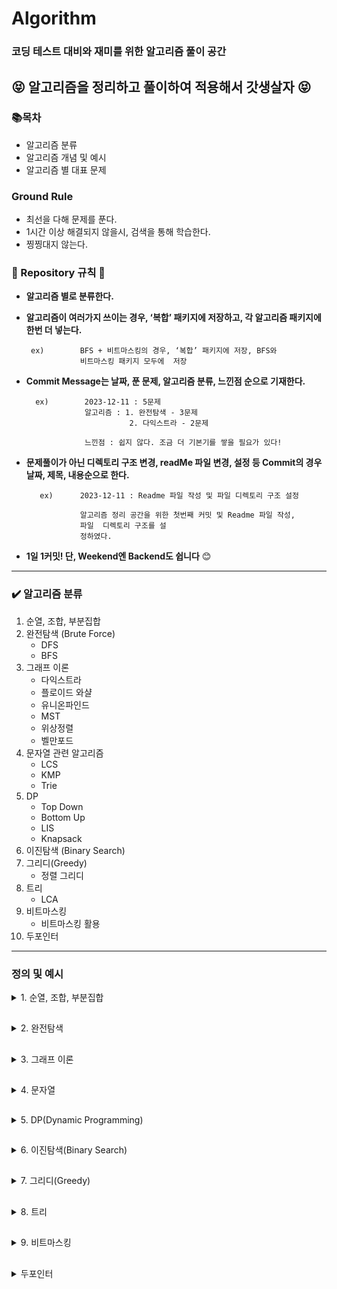 # Algorithm

### 코딩 테스트 대비와 재미를 위한 알고리즘 풀이 공간

## 😝 알고리즘을 정리하고 풀이하여 적용해서 갓생살자 😝

### 📚**목차**

- 알고리즘 분류
- 알고리즘 개념 및 예시
- 알고리즘 별 대표 문제

### Ground Rule

- 최선을 다해 문제를 푼다.
- 1시간 이상 해결되지 않을시, 검색을 통해 학습한다.
- 찡찡대지 않는다.

### 📏 Repository 규칙 📏

- **알고리즘 별로 분류한다.**
- **알고리즘이 여러가지 쓰이는 경우, ‘복합’ 패키지에 저장하고, 각 알고리즘 패키지에 한번 더 넣는다.**

  ```
   ex)        BFS + 비트마스킹의 경우, ‘복합’ 패키지에 저장, BFS와
              비트마스킹 패키지 모두에  저장

  ```

- **Commit Message는 날짜, 푼 문제, 알고리즘 분류, 느낀점 순으로 기재한다.**

  ```
    ex)        2023-12-11 : 5문제
               알고리즘 : 1. 완전탐색 - 3문제
                         2. 다익스트라 - 2문제

               느낀점 : 쉽지 않다. 조금 더 기본기를 쌓을 필요가 있다!

  ```

- **문제풀이가 아닌 디렉토리 구조 변경, readMe 파일 변경, 설정 등 Commit의 경우 날짜, 제목, 내용순으로 한다.**

  ```
     ex)      2023-12-11 : Readme 파일 작성 및 파일 디렉토리 구조 설정

              알고리즘 정리 공간을 위한 첫번째 커밋 및 Readme 파일 작성,
              파일  디렉토리 구조를 설
              정하였다.

  ```

- **1일 1커밋! 단, Weekend엔 Backend도 쉽니다** 😊

---

### ✔️ 알고리즘 분류

1. 순열, 조합, 부분집합
2. 완전탐색 (Brute Force)
   - DFS
   - BFS
3. 그래프 이론
   - 다익스트라
   - 플로이드 와샬
   - 유니온파인드
   - MST
   - 위상정렬
   - 벨만포드
4. 문자열 관련 알고리즘
   - LCS
   - KMP
   - Trie
5. DP
   - Top Down
   - Bottom Up
   - LIS
   - Knapsack
6. 이진탐색 (Binary Search)
7. 그리디(Greedy)
   - 정렬 그리디
8. 트리
   - LCA
9. 비트마스킹
   - 비트마스킹 활용
10. 두포인터

---

### 정의 및 예시

<details>
<summary>1. 순열, 조합, 부분집합</summary>
    <h4>예제 구현 형식은 전부 DFS(깊이 우선 탐색)방식, 재귀 방식을 따를 것이다. 완전탐색의 일종이다.</h4>
    <details>
    <summary>순열(Permutation)</summary>
        <div>
        정의 : 순열은 주어진 원소들로 만들 수 있는 모든 가능한 순서나 배열을 나열하는 것을 의미한다.
        </div>
        <div></div>
        <br>
        <div>
        시간복잡도 : O(n!)
        </div>
        <br>
        <div>
        ex [1,2,3] 이라는 배열이 있고, 2개의 길이를 가진 순열을 구한다면,</br>
        [1, 2]</br>
        [1, 3]</br>
        [2, 1]</br>
        [2, 3]</br>
        [3, 1]</br>
        [3, 2]</br>
        총 6가지의 경우의 수가 나올 것이다.

    import java.util.Arrays;
    public class Main {

        static int [] tmp;
        static boolean[]visited;
        static int[]arr;
        static int N; //배열의 길이
        static int M; //구하고자 하는 원소의 개수
        public static void main(String[] args) {
            arr = new int[]{1,2,3}; //TEST CASE
            N = arr.length;
            M = 2; //이 예시에서는 설명에서와 같이 2개의 원소를 뽑아낼 예정이다.
            tmp = new int[M]; // 넣어줄 배열
            visited = new boolean[N]; //방문 배열
            perm(0);
        }
        static void perm(int depth){
            if(depth==M){
                System.out.println(Arrays.toString(tmp));
                return;
            }
            for(int i=0;i<N;i++){
                if(!visited[i]){
                    visited[i] = true;
                    tmp[depth] = arr[i];
                    perm(depth+1);
                    visited[i] = false;
                }
            }
        }
    }

재귀 코드가 직관적이지 않을 수 있다.

1. 천천히 살펴보면, 우선, perm의 코드를 돌며, visited[i]가 true인 값을 찾는다.

2. temp[0] = arr[0]을 넣어주고, true 처리를 해준다. perm()함수를 depth+1한 상태로 재귀한다.

3. DFS 특성상, 가장 깊은 1,2가 tmp에 들어가는 순간, depth==M이 될 것이다. 그럼 tmp를 리턴한다.

4. 그럼 마지막 for문 입장에서는 visited[i]가 false인 3을 tmp[depth]에 넣어주고, perm을 한다. 그럼 depth가 2가 되고, 1,3이 tmp가 되는 것이다.

😀재귀코드는 머리로 따라가기가 쉽지 않다. 플랫하게 생각하며 그림을 직접 그려보며 코드를 따라가면 누구나 이해할 수 있다!

   </details>
    <details>
    <summary>조합(Combination)</summary>
        <div>
        정의 : 조합은 주어진 집합에서 원소들을 순서에 상관없이 선택하여 부분집합을 만드는 것
        </div>
        <div></div>
        <br>
        <div>
        시간복잡도 : O(n!)
        </div>
        <br>
        <div>
        ex [1,2,3] 이라는 배열이 있고, 2개의 길이를 가진 조합을 구한다면,
        [1, 2]</br>
        [1, 3]</br>
        [2, 3]</br>
        </div>
        총 3가지의 경우의 수가 나올 것이다.
        <div>
        이처럼 조합은 순서가 중요하지 않다. 순열에서 [1,2]와[2,1]가 다른 값이었다면, 조합에선 같은 값으로 인식한다.
        </div>

    import java.util.Arrays;
    public class Main {

        static int [] tmp;
        static int[]arr;
        static int N; //배열의 길이
        static int M; //구하고자 하는 원소의 개수
        public static void main(String[] args) {
            arr = new int[]{1,2,3}; //TEST CASE
            N = arr.length;
            M = 2; //이 예시에서는 설명에서와 같이 2개의 원소를 뽑아낼 예정이다.
            tmp = new int[M]; // 넣어줄 배열
            comb(0,0);
        }
        static void comb(int depth,int start){
            if(depth==M){
                System.out.println(Arrays.toString(tmp));
                return;
            }
            for(int i=start;i<N;i++){
                tmp[depth] = arr[i];
                perm(depth+1,i+1);
                visited[i] = false;

            }
        }
    }

재귀 코드가 직관적이지 않을 수 있다.

1. 천천히 살펴보면, 우선, comb() 메서드의 for문은 start값, 즉 i+1값으로 시작한다.

2. temp[0] = arr[0]을 넣어주고, comb()함수를 depth+1, start엔 i+1값 상태로 재귀한다.

3. DFS 특성상, 가장 깊은 1,2가 tmp에 들어가는 순간, depth==M이 될 것이다. 그럼 tmp를 리턴한다.

4. 그럼 마지막 for문 입장에서는 visited[i]가 false인 3을 tmp[depth]에 넣어주고, perm을 한다. 그럼 depth가 2가 되고, 1,3이 tmp가 되는 것이다.

😀재귀코드는 머리로 따라가기가 쉽지 않다. 플랫하게 생각하며 그림을 직접 그려보며 코드를 따라가면 누구나 이해할 수 있다!

  </details>
    <details>
    <summary>부분집합(Subset)</summary>
        <div>
        정의 : 부분집합은 어떤 집합의 원소 중 일부 또는 전체를 포함하는 새로운 집합. 즉, 주어진 집합의 어떤 원소를 선택하거나 선택하지 않는 모든 가능한 경우를 고려하여 생성된 부분집합은 해당 집합의 부분집합입니다.
        </div>
        <div></div>
        <br>
        <div>
        시간복잡도 : O(2n)
        </div>
        <br>
        <div>
        ex [1, 1, 1, 1, 1] 이라는 배열이 있고, 더하거나 빼서 3을 만들 수 있는 경우의 수를 계산하면,
        -1+1+1+1+1 = 3</br>
        +1-1+1+1+1 = 3</br>
        +1+1-1+1+1 = 3</br>
        +1+1+1-1+1 = 3</br>
        +1+1+1+1-1 = 3</br>
        총 5가지의 경우의 수가 나올 것이다.

    import java.util.Arrays;
    public class Main {

        static int[]arr;
        static int target;
        static int N;
        static int answer;
        public static void main(String[] args) {
            arr = new int[]{1,1,1,1,1}; //TEST CASE
            N = arr.length;
            target = 3; //이 예시에서는 설명에서와 같이 3이라는 목표값을 설정한다.
            subset(0,0);
            System.out.println(answer);
        }
        static void subset(int depth,int sum){
            if(depth==N){
                if(sum==target) answer++;
                return;
            }
            int newSum = sum + arr[depth]; //기존 sum값에 원소 +
            subset(depth+1,newSum);
            newSum = sum -arr[depth]; //기존 sum값에 원소 -
            subset(depth+1,newSum);

        }
    }

순열, 조합보다는 코드가 단순하다.

1. arr[0]부터 N까지 돌며, 어떤 sum값엔 원소를 더해주고, 어떤 sum값엔 원소를 빼주면서 재귀 함수를 호출한다.

2. depth가 N, 즉 전체 원소를 다 돌았고, 목표로 했던 target number와 수가 같다면, answer을 +1 해준다.

😀생각보다 많이 쓰이는 부분집합 코드이다.

</details>
</details>

## <!--구분선-->

<details>
<summary>2. 완전탐색</summary>

<h3>Brute Force, 용어 그대로 모든 경우의 수를 탐색하여 해답을 찾아내는 알고리즘이다.</h3>

<details>
<summary>깊이우선탐색(DFS)</summary>
        <div>
        정의 : 그래프나 트리 등의 자료 구조에서 어떤 노드를 시작으로 깊이 방향으로 탐색하는 알고리즘. 이 알고리즘은 더 이상 탐색할 노드가 없을 때까지 최대한 깊숙히 들어가서 탐색한 후, 다시 돌아와 다음 분기로 넘어가며 탐색을 진행한다.
        </div>
        <div></div>
        <br>
        <div>
        시간복잡도 : O(n^2)
        </div>
        <br>

                    1
                   / \
                2       3
              /    \      \
            4       5       6

이런 트리가 있다면, DFS의 탐색은 1 -> 2 -> 4 -> 5 -> 3 -> 6 이다.

    import java.util.ArrayList;
    import java.util.List;

    class Graph {
        private int V; // 정점의 수
        private List<List<Integer>> adjList; // 인접 리스트

        // 그래프 초기화
        public Graph(int vertices) {
            this.V = vertices;
            this.adjList = new ArrayList<>(V);
            for (int i = 0; i < V; i++) {
                this.adjList.add(new ArrayList<>());
            }
        }

        // 간선 추가
        public void addEdge(int source, int destination) {
            adjList.get(source).add(destination);
        }

        // DFS 탐색
        public void DFS(int startVertex) {
            boolean[] visited = new boolean[V];
            DFSUtil(startVertex, visited);
        }

        private void DFSUtil(int vertex, boolean[] visited) {
            visited[vertex] = true;
            System.out.print(vertex + " ");

            // 현재 정점에 인접한 모든 미방문 정점을 재귀적으로 방문
            for (int neighbor : adjList.get(vertex)) {
                if (!visited[neighbor]) {
                    DFSUtil(neighbor, visited);
                }
            }
        }
    }

    public class DFSGraphExample {
        public static void main(String[] args) {
            Graph graph = new Graph(6);

            // 그래프의 간선 추가
            graph.addEdge(0, 1);
            graph.addEdge(0, 2);
            graph.addEdge(1, 3);
            graph.addEdge(2, 4);
            graph.addEdge(2, 5);

            System.out.println("DFS 탐색 순서:");
            graph.DFS(0);
        }
    }

😀가끔은 완전탐색이 좋을때가 있다:)

</details>

<details>
<summary>너비우선탐색(BFS)</summary>
<div markdown="1">
        <div>
        정의 : 그래프나 트리 등의 자료 구조에서 어떤 노드를 시작으로 너비 방향으로 탐색하는 알고리즘.
        </div>
        <div></div>
        <br>
        <div>
        시간복잡도 : O(n^2)
        </div>
        <br>

                    1
                   / \
                2       3
              /    \      \
            4       5       6

이런 트리가 있다면, DFS의 탐색은 1 -> 2 -> 3 -> 4 -> 5 -> 6 이다.

    import java.util.LinkedList;
    import java.util.Queue;

    class Graph {
        private int V; // 정점의 수
        private LinkedList<Integer>[] adjList; // 인접 리스트

        // 그래프 초기화
        public Graph(int vertices) {
            this.V = vertices;
            this.adjList = new LinkedList[V];
            for (int i = 0; i < V; i++) {
                this.adjList[i] = new LinkedList<>();
            }
        }

        // 간선 추가
        public void addEdge(int source, int destination) {
            adjList[source].add(destination);
        }

        // BFS 탐색
        public void BFS(int startVertex) {
            boolean[] visited = new boolean[V];
            Queue<Integer> queue = new LinkedList<>();

            visited[startVertex] = true;
            queue.add(startVertex);

            while (!queue.isEmpty()) {
                int currentVertex = queue.poll();
                System.out.print(currentVertex + " ");

                for (int neighbor : adjList[currentVertex]) {
                    if (!visited[neighbor]) {
                        visited[neighbor] = true;
                        queue.add(neighbor);
                    }
                }
            }
        }
    }

    public class BFSGraphExample {
        public static void main(String[] args) {
            Graph graph = new Graph(6);

            // 그래프의 간선 추가
            graph.addEdge(0, 1);
            graph.addEdge(0, 2);
            graph.addEdge(1, 3);
            graph.addEdge(2, 4);
            graph.addEdge(2, 5);

            System.out.println("BFS 탐색 순서:");
            graph.BFS(0);
        }
    }

😀많은 경우에서 BFS가 DFS보다 탐색이 빠를 경우가 많다. 실생활에 DFS와 BFS가 쓰일만한 예시를 생각해보자:)

</details>
</details>

## <!--구분선-->

<details>
<summary>3. 그래프 이론</summary>

<h3>
그래프 이론(Graph Theory)은 객체 간의 관계를 표현하는 추상적인 수학적 모델로서, 그래프라 불리는 구조를 사용하여 이 관계를 나타낸다.</h3>

<details>
<summary>다익스트라</summary>
        <div>
        정의 : 다익스트라(Dijkstra) 알고리즘은 단일 출발점 최단 경로 알고리즘으로, 그래프에서 특정 정점에서 다른 모든 정점까지의 최단 경로를 찾는 데 사용된다. 
        </div>
        <div></div>
        <br>
        <div>
        시간복잡도 : O(V^2)
        </div>
        <br>
        <div>
        하지만, 여기서는 PriorityQueue로 구현한 예시만 등장할 것이며, 이 경우 O(ELogV)의 시간 복잡도로 문제 해결이 가능하다.
        </div>

<br>

! 그래프 이론은 기본적으로 복잡한 이해를 바탕으로 해야되기 때문에, 문제와 링크를 첨부하겠다.<br>
<a href="https://www.acmicpc.net/problem/1753">문제</a><br>
<a href="https://blog.naver.com/hansaem900d/223291444980">풀이</a>

    import java.util.*;
    import java.io.*;
    public class Main {

    static class Node implements Comparable<Node>{
        int to; int weight;

        public Node(int to, int weight) {
            this.to = to;
            this.weight = weight;
        }

        @Override
        public int compareTo(Node o) {
            return weight - o.weight;
        }
    }

    public static void main(String[] args) throws Exception{
        BufferedReader br=  new BufferedReader(new InputStreamReader(System.in));
        StringTokenizer st = new StringTokenizer(br.readLine()," ");
        int N = Integer.parseInt(st.nextToken());
        int M = Integer.parseInt(st.nextToken());
        int S  = Integer.parseInt(br.readLine());
        List<List<Node>> list = new ArrayList<>();
        for(int i=0;i<N+1;i++)list.add(new ArrayList<>());
        for(int i=0;i<M;i++){
            st = new StringTokenizer(br.readLine()," ");
            int from = Integer.parseInt(st.nextToken());
            int to = Integer.parseInt(st.nextToken());
            int weight = Integer.parseInt(st.nextToken());
            list.get(from).add(new Node(to,weight));
        }
        PriorityQueue<Node> pq = new PriorityQueue<>();
        boolean[]visited = new boolean[N+1];
        int[]dist = new int[N+1];
        int INF = 987654321;
        Arrays.fill(dist,INF);
        dist[S] = 0;
        pq.offer(new Node(S,0));
        while(!pq.isEmpty()){
            Node now = pq.poll();
            if(visited[now.to]) continue;
            visited[now.to] = true;
            for(Node next : list.get(now.to)){
                if(dist[next.to] > dist[now.to]+next.weight){
                    dist[next.to] = dist[now.to]+next.weight;
                    pq.offer(new Node(next.to,dist[next.to]));
                }
            }
        }
        StringBuilder sb = new StringBuilder();
        for(int i=1;i<N+1;i++){
            if(dist[i]==INF) sb.append("INF");
            else sb.append(dist[i]);
            sb.append("\n");
        }
        System.out.println(sb.toString());
        }
    }

😀최단거리는 정말 그래프의 꽃이다:)

</details>

<details>
<summary>플로이드 와샬</summary>
        <div>
        정의 : 플로이드 와샬(Floyd-Warshall)은 그래프의 모든 정점 쌍 간의 최단 경로를 찾기 위한 알고리즘. 음수 가중치가 있는 그래프에서도 사용되며 시간 복잡도가 큰 단점이 있다.
        </div>
        <div></div>
        <br>
        <div>
        시간복잡도 : O(V^3)
        </div>
        <br>

<br>

! 그래프 이론은 기본적으로 복잡한 이해를 바탕으로 해야되기 때문에, 문제와 링크를 첨부하겠다.<br>
<a href="https://www.acmicpc.net/problem/1389">문제</a><br>
<a href="https://blog.naver.com/hansaem900d/223291482081">알고리즘 설명 및 풀이</a>

    import java.util.*;
    import java.io.*;
    public class Main {

    static class Node implements Comparable<Node>{
        int to; int weight;

        public Node(int to, int weight) {
            this.to = to;
            this.weight = weight;
        }

        @Override
        public int compareTo(Node o) {
            return weight - o.weight;
        }
    }



    import java.io.*;
    import java.util.*;

    public class bj_1389_케빈베이컨의6단계법칙_Silver_1 {
        public static void main(String[] args) throws Exception {
            BufferedReader br = new BufferedReader(new InputStreamReader(System.in));
            StringTokenizer st= new StringTokenizer(br.readLine()," ");
            int N = Integer.parseInt(st.nextToken()); int M = Integer.parseInt(st.nextToken());
            int[][]fw = new int[N+1][N+1];
            int INF = 987654321;
            for(int i=1;i<N+1;i++){
                for(int j=1;j<N+1;j++){
                    if(i==j) continue;
                    fw[i][j] = INF;
                }
            }
            for(int i=0;i<M;i++){
                st = new StringTokenizer(br.readLine()," ");
                int a = Integer.parseInt(st.nextToken());
                int b = Integer.parseInt(st.nextToken());
                fw[a][b] = 1;
                fw[b][a] = 1;
            }
            for(int l=1;l<N+1;l++){
                for(int i=1;i<N+1;i++){
                    for(int j=1;j<N+1;j++){
                        if(i==j) continue;
                        fw[i][j] = Math.min(fw[i][j],fw[i][l]+fw[l][j]);
                    }
                }
            }
            int min = INF;
            int ans = 0;
            OuterLoop:
            for(int i=1;i<N+1;i++){
                int sum = 0;
                for(int j=1;j<N+1;j++){
                    if(i==j) continue;
                    sum += fw[i][j];
                    if(min<=sum) continue OuterLoop;
                }
                min = sum;
                ans = i;
            }
            System.out.println(ans);
        }
    }

😀플로이드 와샬은 정말 직관적이고 단순한 코드가 크나큰 장점이다:)

</details>
<details>
<summary>유니온 파인드</summary>
        <div>
        정의 : 유니온 파인드는 상호 배타적 집합, Disjoin-set(서로소 집합) 이라고도 부른다. 여러 노드가 존재할 때 어떤 두 개의 노드를 같은 집합으로 묶어 주고, 어떤 두 노드가 같은 집합에 있는지 확인하는 알고리즘
        </div>
        <div></div>
        <br/>
        <br>
        <div>
        시간복잡도 : 유니온 파인드의 시간 복잡도는 구하기가 꽤 까다롭다. 최적화 여부, 순서 등에 따라 매번 달라지기 때문이다. 코드를 살펴보면 전체 시간 복잡도와 Union 함수의 시간 복잡도는 Find 함수의 시간 복잡도에 따라 결정되는 것을 알 수 있다.
경로 압축 최적화를 하지 않은 경우, 트리가 한 쪽으로 치우칠 수 있기 때문에 Find 함수의 시간 복잡도는 최악의 경우 O(N)이다. 경로 압축 최적화를 한 경우, 트리가 짧고 넓은 형태가 될 가능성이 높아지므로 O(logN) 정도로 생각할 수 있겠다.
실제 시간 복잡도는 O(α(N))라고 한다. α(x)는 애커만 함수라고 하는데, x가 2의 65536제곱일 때 함수 값이 5가 된다. 따라서, 그냥 상수라고 봐도 무방하다.
        </div>
        <br>

<br>

! 그래프 이론은 기본적으로 복잡한 이해를 바탕으로 해야되기 때문에, 문제와 링크를 첨부하겠다.<br>
<a href="https://www.acmicpc.net/problem/1717">문제</a><br>
<a href="https://blog.naver.com/hansaem900d/223291534547">알고리즘 설명 및 풀이</a>

    import java.util.*;
    import java.io.*;
    public class Main {
    static int N;
    static int[]parents;

    public static void main(String[] args) throws Exception {
        BufferedReader br = new BufferedReader(new InputStreamReader(System.in));
        StringTokenizer st =new StringTokenizer(br.readLine()," ");
        N = Integer.parseInt(st.nextToken());
        int M = Integer.parseInt(st.nextToken());
        make(); // parents 배열을 넣어줌(자기 부모가 누군지 저장하는 배열)
        StringBuilder sb = new StringBuilder();
        for(int i=0;i<M;i++){
            st = new StringTokenizer(br.readLine()," ");
            int act = Integer.parseInt(st.nextToken());
            int a = Integer.parseInt(st.nextToken());
            int b = Integer.parseInt(st.nextToken());
            if(act==0) union(a,b);
            else{
                if(find(a)!=find(b)) sb.append("NO");
                else sb.append("YES");
                sb.append("\n");
            }
        }
        System.out.println(sb.toString());
    }

    static void make(){
        parents = new int[N+1];
        for(int i=1;i<N+1;i++)parents[i] = i;
    }
    static void union(int a,int b){
        int rootA = find(a);
        int rootB = find(b);
        if(rootA<rootB) parents[rootB] =rootA;
        else parents[rootA] = rootB;
    }
    static int find(int num){
        if(parents[num]==num) return num;
        return parents[num]=find(parents[num]);
    }

}

😀유니온 파인드는 크루스칼 알고리즘에도 쓰이기 때문에 반드시 제대로 이해하고 넘어가야 한다:)

</details>
<details>
<summary>최소스패닝트리(MST)</summary>
        <div>
        정의 : MST는 그래프의 모든 정점을 잇지만 사이클이 없는 부분 그래프를 의미한다. 다익스트라와 가장 큰 차이점은 다익스트라는 한 정점에 대한 다른 모든 '정점'의 최단거리라면, MST는 모든 정점을 연결하는 '간선'의 최단거리이다.
        </div>
        <div></div>
        <br/>
        <br>
        <div>
        시간복잡도 : union-find 알고리즘은 시간복잡도가 상수이므로 간선들을 가중치 기준으로 정렬하는 데 걸리는 시간에 의존한다. 일반적인 경우 빠른 정렬 알고리즘의 시간복잡도는 
O(nlog n)이므로 이 경우 O(Elog E)가 된다. 우선순위 큐를 사용한 프림 알고리즘의 시간복잡도인 O(Elog V+Vlog V)과 비교했을 때 간선의 수가 적은 Sparse Graph의 경우 크루스칼 알고리즘이 유리하고 간선의 수가 많은 Dense Graph의 경우 프림 알고리즘이 유리하다.
        </div>
        <br>
        <br/>
        <div>
        여기서는 크루스칼 알고리즘만 설명할 것이다.
        </div>

<br>

! 그래프 이론은 기본적으로 복잡한 이해를 바탕으로 해야되기 때문에, 문제와 링크를 첨부하겠다.<br>
<a href="https://www.acmicpc.net/problem/1197">문제</a><br>
<a href="https://blog.naver.com/hansaem900d/223291567824">알고리즘 설명 및 풀이</a>

    import java.io.*;
    import java.util.*;

    public class Main {

        static class Node implements Comparable<Node>{
            int from; int to; int weight;

            public Node(int from, int to, int weight) {
                this.from = from;
                this.to = to;
                this.weight = weight;
            }

            @Override
            public int compareTo(Node o) {
                return weight - o.weight;
            }
        }
        static int[]parents;
        public static void main(String[] args) throws Exception {
            BufferedReader br = new BufferedReader(new InputStreamReader(System.in));
            StringTokenizer st = new StringTokenizer(br.readLine()," ");
            int N = Integer.parseInt(st.nextToken());
            int M = Integer.parseInt(st.nextToken());
            parents = new int[N+1];
            for(int i=1;i<N+1;i++) parents[i] = i;
            PriorityQueue<Node> pq = new PriorityQueue<>();
            for(int i=0;i<M;i++){
                st= new StringTokenizer(br.readLine()," ");
                int a = Integer.parseInt(st.nextToken());
                int b = Integer.parseInt(st.nextToken());
                int w = Integer.parseInt(st.nextToken());
                pq.offer(new Node(a,b,w));
                pq.offer(new Node(b,a,w));
            }
            int ans = 0;
            int cnt = 0;
            while(!pq.isEmpty()){
                Node now = pq.poll();
                if(find(now.from)!=find(now.to)){
                    ans += now.weight;
                    union(now.from,now.to);
                    cnt++;
                }
                if(cnt==N-1) break;
            }
            System.out.println(ans);
        }
        static int find(int num){
            if(parents[num]==num) return num;
            return parents[num] = find(parents[num]);
        }
        static void union(int a,int b){
            int rootA = find(a); int rootB = find(b);
            if(rootA<rootB) parents[rootB] = rootA;
            else parents[rootA] = rootB;
        }
    }

😀크루스칼 알고리즘과 다익스트라의 차이 이해하기:)

</details>

<details>
<summary>위상정렬(topological sorting)</summary>
        <div>
        정의 : 위상 정렬(topological sorting)은 유향 그래프의 꼭짓점들(vertex)을 변의 방향을 거스르지 않도록 나열하는 것을 의미한다. 예시를 들자면, <br>과자, 햄버거, 수박, 라면<br> 
        이렇게 네가지 음식이 있을 때, 과자는 햄버거보다 먼저 먹어야 하고, 라면은 수박보다 먼저 먹어야 한다고 가정해 보자.<br>
        1. 과자 → 햄버거 → 라면 → 수박 <br>
        2. 과자 → 라면 → 수박 → 햄버거 <br>
        3. 라면 → 수박 → 과자 → 햄버거 <br>
        4. 과자 → 라면 → 햄버거 → 수박 <br>
        5. 라면 → 과자 → 햄버거 → 수박 <br>
        6. 라면 → 과자 → 수박 → 햄버거 <br><br>
        이렇게 여섯가지 경우의 수가 나올것이다. 이걸 가능하게 해주는 알고리즘이 위성정렬 알고리즘이다!
        </div>
        <div></div>
        <br/>
        <div>
        시간복잡도 : O(V+E)
        </div>
        <br/>

<br>

! 그래프 이론은 기본적으로 복잡한 이해를 바탕으로 해야되기 때문에, 문제와 링크를 첨부하겠다.<br>
<a href="https://www.acmicpc.net/problem/2252">문제</a><br>
<a href="https://blog.naver.com/hansaem900d/223291607241">알고리즘 설명 및 풀이</a>

    import java.io.BufferedReader;
    import java.io.InputStreamReader;
    import java.util.*;

    public class Main {
        public static void main(String[] args) throws Exception {
            BufferedReader br = new BufferedReader(new InputStreamReader(System.in));
            StringTokenizer st= new StringTokenizer(br.readLine()," ");
            int N = Integer.parseInt(st.nextToken());
            int M = Integer.parseInt(st.nextToken());
            int[]dist = new int[N+1];
            List<List<Integer>> list = new ArrayList<>();
            for(int i=0;i<N+1;i++)list.add(new ArrayList<>());
            Queue<Integer> q= new ArrayDeque<>();
            StringBuilder sb=  new StringBuilder();
            for(int i=0;i<M;i++){
                st = new StringTokenizer(br.readLine()," ");
                int a = Integer.parseInt(st.nextToken());
                int b = Integer.parseInt(st.nextToken());
                list.get(a).add(b);
                dist[b]++;
            }
            for(int i=1;i<N+1;i++) if(dist[i]==0) q.offer(i);
            while(!q.isEmpty()){
                int now = q.poll();
                sb.append(now+" ");
                for(int next : list.get(now)){
                    dist[next]--;
                    if(dist[next]==0){
                        q.offer(next);
                    }
                }
            }
            System.out.println(sb.toString());
        }
    }

😀위상정렬 알고리즘은 실생활에서도 많이 쓸 수 있을 것이다:)

</details>

<details>
<summary>벨만포드(Bellman-Ford)</summary>
        <div>
        정의 : 벨만-포드 알고리즘은 한 정점에서 다른 모든 정점까지의 최단 경로를 구하는 알고리즘. 이때, 다익스트라와 달리 간선의 가중치가 음수인 경우에도 최단 거리를 구할 수 있다. 만약, 음수 사이클이 존재할 경우 음수 사이클을 판별할 수도 있다. 해당 예시 및 문제는 음수 사이클 판별 문제이다.
        </div>
        <br>
        <div>
        시간복잡도 : O(VE) 
        </div>
        <br/>

<br>

! 그래프 이론은 기본적으로 복잡한 이해를 바탕으로 해야되기 때문에, 문제와 링크를 첨부하겠다.<br>
<a href="https://www.acmicpc.net/problem/1865">문제</a><br>
<a href="https://blog.naver.com/hansaem900d/223291635211">알고리즘 설명 및 풀이</a>

    import java.io.BufferedReader;
    import java.io.InputStreamReader;
    import java.util.*;

    public class Main {
        public static void main(String[] args) throws Exception {
            BufferedReader br = new BufferedReader(new InputStreamReader(System.in));
            StringTokenizer st= new StringTokenizer(br.readLine()," ");
            int N = Integer.parseInt(st.nextToken());
            int M = Integer.parseInt(st.nextToken());
            int[]dist = new int[N+1];
            List<List<Integer>> list = new ArrayList<>();
            for(int i=0;i<N+1;i++)list.add(new ArrayList<>());
            Queue<Integer> q= new ArrayDeque<>();
            StringBuilder sb=  new StringBuilder();
            for(int i=0;i<M;i++){
                st = new StringTokenizer(br.readLine()," ");
                int a = Integer.parseInt(st.nextToken());
                int b = Integer.parseInt(st.nextToken());
                list.get(a).add(b);
                dist[b]++;
            }
            for(int i=1;i<N+1;i++) if(dist[i]==0) q.offer(i);
            while(!q.isEmpty()){
                int now = q.poll();
                sb.append(now+" ");
                for(int next : list.get(now)){
                    dist[next]--;
                    if(dist[next]==0){
                        q.offer(next);
                    }
                }
            }
            System.out.println(sb.toString());
        }
    }

😀벨만-포드를 이용하면 음수 가중치가 있는 최단거리도 구할 수 있다니! :)

</details>
</details>

## <!--구분선-->

<details>
<summary>4. 문자열</summary>
<h3>
문자열 알고리즘은 다양하다. 여기에선 LCS , KMP , Trie 알고리즘을 설명할 것이다.
</h3>

<details>
<summary>LCS(Longest Common Subsequence)</summary>
        <div>
        정의 : LCS 알고리즘은 DP(Dynamic Programming)를 기반으로 하며, 두 개의 문자열에서 공통으로 포함된 가장 긴 부분열을 찾는 알고리즘
        </div>
        <br>
        <div>
        시간복잡도 : O(NM) , (두 문자열 길이 N,M이라고 가정할 때) 
        </div>
        <br>
        <div>
        A B C D E F 와 A B C A D 라는 문자열 A B가 있다고 가정해보자.        
        </div>

           A B C D E F
         A 1 1 1 1 1 1
         B 1 2 2 2 2 2
         C 1 2 3 3 3 3
         A 1 2 3 3 3 3
         D 1 2 3 4 4 4

가로 세로로 문자열을 배치한 다음, 각각 가로 세로가 일치한다면, 그전까지 일치하던 값의 +1이 된다.<br/>
가로축의 A B C D E F 와 세로축의 A를 비교했을때, 전부 1이 될 것이다.<br>
가로축의 A B C D E F 와 세로축 A B를 비교하면, 처음엔 1이고 그다음에 A B 가 일치함으로 2전부 2로 채워진다.<br>
가로축의 A B C D E F 와 세로축 A B C 를 비교하면, 3으로 채워진다.<br>
가로축의 A B C D E F 와 세로축 A B C A 'D'까지 가면, D로 인해 A B C D 라는 가장 긴 4라는 '최장 공통 부분열'을 구할 수 있다.

<br/>

! 자세한 설명은 기본문제와 풀이 링크를 참고 해주세요.(제발)<br>
<a href="https://www.acmicpc.net/problem/9251">문제</a><br>
<a href="https://blog.naver.com/hansaem900d/223292673112">알고리즘 설명 및 풀이</a>

    import java.io.BufferedReader;
    import java.io.InputStreamReader;

    public class Main {
        public static void main(String[] args) throws Exception{
            BufferedReader br= new BufferedReader(new InputStreamReader(System.in));
            String first = br.readLine();
            String second = br.readLine();
            int fSize= first.length();
            int sSize = second.length();
            int[][]lcs = new int[fSize+1][sSize+1];
            for(int i=1;i<fSize+1;i++){
                char f = first.charAt(i-1);
                for(int j=1;j<sSize+1;j++){
                    char s = second.charAt(j-1);
                    if(f==s) lcs[i][j] = lcs[i-1][j-1]+1;
                    else lcs[i][j] = Math.max(lcs[i-1][j],lcs[i][j-1]);
                }
            }
            System.out.println(lcs[fSize][sSize]);
        }
    }

😀문자열 알고리즘은 시간복잡도를 효율적으로 개선하기 위한 알고리즘들이 많다! :)

</details>

<details>
<summary>KMP(Longest Common Subsequence)</summary>
        <div>
        정의 :
        KMP(Knuth-Morris-Pratt) 알고리즘은 문자열 검색을 위한 효율적인 알고리즘으로,1977년에 Donald Knuth, Vaughan Pratt, James H. Morris에 의해 개발되었다. 문자열의 패턴을 찾는 알고리즘으로 접두사, 접미사를 활용한다.
        </div>
        <br>
        <div>
        시간복잡도 : O(N+M) , (두 문자열 길이 N,M이라고 가정할 때) 
        </div>
        <br/>
        <div>
        A B A B A B C 와 A B A B A C 라는 문자열 A B가 있다고 가정해보자. A에 B패턴이 있는지, 몇개나 있는지 확인할 때 KMP를 이용한다.<br>
        여기서 A B A B A C 라는 패턴 관련 table 설계가  필요하다.         
        </div>

        A B A B A C 를 테이블로 설계하자면,

                          접두사이자 접미사인 최대 문자열
        A                             없음
        A B                           없음
        A B A                          A
        A B A B                        AB
        A B A B C                     없음

        즉, 테이블은 [0,0,1,2,0]이 된다.

이 테이블을 이용해서 설계하면 시간복잡도를 줄일 수 있다.

    문자열 : A B A B A B C
    패턴 : A B A B C [0,0,1,2,0]

    1. 문자열을 기준 loop를 돌며, 문자열 index와 패턴 index를 비교하고, 같으면 패턴 index를 ++해준다.

    2. A B A B 까지는 맞지만, 문자열 index 4인 'A'가 패턴 index 4인 'C'가 아니기 때문에 일치하지 않는다. (여기까지 패턴 index는 조건 1에 의해 4가 된다.)

    3. 두 index 값이 다르기 때문에 패턴의 index값을 table[index-1]값으로 갱신, 즉 index가 4였기 때문에 테이블의 3 값인 2 값으로 갱신된다.

    4. 이때, 테이블에 들어있는 값이 일치하거나 패턴 index가 0보다 클때까지 (3번)을 반복하여 가능한 패턴을 찾아준다. 패턴의 2값은 'A'이다. 패턴'A'와 문자열의 4번째 값 'A'가 같기 때문에 한번의 반복문으로 찾을 수 있다.

    5. 패턴 2값은 'A'였고, 문자열 4번째 'A'는 일치하기 때문에 패턴 index를 +1 해준다. (index는 현재 3)

    6. 다음 문자열 index값인 5는 'B'이다. 현재 패턴 index인 3은 'B'이다. 일치하기 떄문에 패턴 index +1 해준다.

    7. 다음 문자열 index값인 6은 'C'이다. 패턴 index 값인 4는 'C'이다. 일치한다. 그리고 현재 패텬 index는 4, 즉 패턴 끝까지 도달했기 때문에 문자열은 패턴을 포함한다고 볼 수 있다.

최대한 상세하게 작성하려고 했지만, 링크에 좀 더 자세히 그림과 함께 설명해놓았다.

<br/>

! 자세한 설명은 기본문제와 풀이 링크를 참고 해주세요.(제발)<br>
<a href="https://www.acmicpc.net/problem/1786">문제</a><br>
<a href="https://blog.naver.com/hansaem900d/223292789507">알고리즘 설명 및 풀이</a>

    import java.util.*;
    import java.io.*;
    public class Main {
        public static void main(String[] args) throws Exception{
            BufferedReader br = new BufferedReader(new InputStreamReader(System.in));
            String str = br.readLine();
            String pattern = br.readLine();
            int sLen = str.length();
            int pLen = pattern.length();
            int[]table = new int[pLen];
            int j = 0; //j = 접두사, i = 접미사
            for(int i=1;i<pLen;i++){
                while(0<j && pattern.charAt(j)!=pattern.charAt(i)) j = table[j-1];
                if(pattern.charAt(j)==pattern.charAt(i)) table[i] = ++j;
            }
            int cnt = 0;
            j = 0;
            StringBuilder sb = new StringBuilder();
            //A B A B A B A B A C || A B A B A C [0,0,1,2,3,0]
            for(int i=0;i<sLen;i++){
                while(0 < j && pattern.charAt(j)!=str.charAt(i)) j = table[j-1];
                if(pattern.charAt(j)==str.charAt(i)){
                    if(j==pLen-1){
                        cnt++;
                        sb.append((i-j+1)+" ");
                        j = table[j];
                    }else j++;
                }
            }
            sb.insert(0,cnt+"\n");
            System.out.println(sb.toString());
        }
    }

😀KMP 알고리즘은 천천히 코드를 보며 흐름을 따라가고, 그림을 그려볼 필요가 있다 :)

</details>

<details>
<summary>Trie</summary>
        <div>
        정의 :
       Trie(트라이)는 검색 트리의 일종으로, 동적인 집합이나 연관 배열을 표현하는 데 사용되는 트리 자료 구조이다. 주로 문자열 검색에 많이 활용되며, 각 노드는 문자나 키의 일부를 나타낸다. Trie는 각 노드에서의 문자열의 공통 접두어를 효과적으로 저장하므로, 검색 및 삽입 연산이 빠르다.
        </div>
        <br>
        <div>
        시간복잡도 :&ensp;삽입(Insertion): O(M)<br>
        &emsp;&emsp;&emsp;&emsp;&emsp;&emsp;검색(Search): O(M)<br>
         &emsp;&emsp;&emsp;&emsp;&emsp;&emsp;삭제(Deletion): O(M)입니다.
        </div>
        <br/>
        <div>
        알파벳이라고 가정한다면, List를 활용하는 방법도 있지만, 여기선 Map을 활용할 것이다.<br>
        정말 간단하게 말해서, 각 알파벳 별 'abc...'의 맵을 만들고, 만약 문자열이 ab abc ad ade af 이렇게 있다면,<br>
        </div>
        
                a
              / | \
             b  d  f
            /   |  
           c    e

이런식으로 각각 알파벳에 map이 구성되고, 그 map에 하위 map이 구성되는 구조로 설계하는 것이다.<br>
최대한 상세하게 작성하려고 했지만, 링크에 좀 더 자세히 그림과 함께 설명해놓았다.

<br/>

! 자세한 설명은 기본문제와 풀이 링크를 참고 해주세요.(제발)<br>
<a href="https://www.acmicpc.net/problem/5052">문제</a><br>
<a href="https://blog.naver.com/hansaem900d/223216769925">알고리즘 설명 및 풀이</a>

    import java.io.*;
    import java.util.*;

    public class Main {

    static class TrieNode{

        public TrieNode() {}

        Map<Character,TrieNode> childNode = new HashMap<>();

        public void insertNode(String str){
            TrieNode trieNode = this;
            for(int i=0;i<str.length();i++){
                char ch = str.charAt(i);
                trieNode.childNode.putIfAbsent(ch,new TrieNode());
                trieNode = trieNode.childNode.get(ch);
            }
        }
        public boolean isContains(String str){
            TrieNode trieNode = this;
            for(int i=0;i<str.length();i++){
                char ch = str.charAt(i);
                TrieNode thisNode = trieNode.childNode.get(ch);
                if(thisNode.childNode.isEmpty()) return false;
                trieNode = thisNode;
            }

            return true;
        }
    }


    public static void main(String[] args) throws Exception {
        BufferedReader br = new BufferedReader(new InputStreamReader(System.in));
        int TC = Integer.parseInt(br.readLine());
        StringBuilder sb = new StringBuilder();
        for(int t=0;t<TC;t++){
        TrieNode trieNode = new TrieNode();
        List<String >list = new ArrayList<>();
            int N = Integer.parseInt(br.readLine());
            for(int i=0;i<N;i++){
                String str = br.readLine();
                list.add(str);
                trieNode.insertNode(str);
            }
            boolean flag = true;
            for(String str : list){
                if(trieNode.isContains(str)) {
                    flag= false;
                    break;
                }
            }
            sb.append(flag ? "YES\n" : "NO\n");
        }
        System.out.println(sb.toString());
      }
    }

😀 Trie 알고리즘은 검색에 대한 인사이트를 얻을 수 있는 아주 좋은 알고리즘이다 :)

</details>
</details>

## <!--구분선-->

<details>
<summary>5. DP(Dynamic Programming)</summary>
<h3>
동적 계획법(Dynamic Programming, DP)은 어떤 문제를 해결하는 알고리즘 설계 기법 중 하나이다. 이 기법은 큰 문제를 작은 부분 문제로 나누어 해결하고, 중복되는 부분 문제들의 해를 저장하며 효율적으로 문제를 해결하는 방법론을 가지고 있다.
</h3>

<details>
<summary>Top Down</summary>
        <div>
        정의 : Top-Down 접근은 큰 문제를 해결하기 위해 재귀적으로 작은 부분 문제를 호출하면서 문제를 해결하는 방법이다. 이때 중복되는 부분 문제를 피하기 위해 Memoization이 사용된다.
        </div>
        <br>
        주요 특징 : 1. 큰 문제를 해결하기 위해 작은 부분 문제 호출: 큰 문제를 해결하기 위해 필요한 부분 문제를 재귀적으로 호출한다.<br>
&ensp;&ensp;&ensp;&ensp;&ensp;&ensp;&ensp;&ensp;&ensp;&ensp;2. Memoization 사용: 중복되는 부분 문제의 결과를 저장하여 필요할 때 다시 사용합니다.<br>
&ensp;&ensp;&ensp;&ensp;&ensp;&ensp;&ensp;&ensp;&ensp;&ensp;3.재귀적 접근: 문제를 작은 단위로 나누어 해결하기 위해 재귀적인 호출을 사용합니다.<br>
<br>
예시 문제로 fibonacci 수열을 Top down으로 구현해 보겠다.
<br/>

    public class TopDownDP {

        public static int fibonacci(int n, int[] dp) {

            if (n <= 1) return n;     //n이 마지막 구간인 1에 도달하면 1 return;

            //메모이제이션 되지 않았다면, n-1번째 피보나치 + n-2번째 피보나치를 n에 넣어줌
            if (dp[n] == 0) {
                dp[n] = fibonacci(n - 1, dp) + fibonacci(n - 2, dp);
            }
            //저장된 피보나치 return;
            return dp[n];
        }

        public static void main(String[] args) {
            int n = 6;   //n번째 피보나치 수열 return ( 0,1,1,2,3,5,8 ) -> index기준 6번째, 8
            int[] dp = new int[n + 1];        //dp 선언

            int result = fibonacci(n, dp);
            System.out.println(result);       // Output: 8
        }
    }

위 코드를 진행한다면,<br>

1. 6이 fibonacci 재귀 함수에 들어간다.
2. 아직 dp[6] 은 0이기 때문에, 5 , 4를 fibonacci 재귀 함수에 넣어준다.
3. 5와 4도 동일한 방법에 의해 5는 4, 3 4는 3,2를 재귀 함수에 넣어준다.
4. 3과 2도 각각 2,1 1,0을 넣어준다.
5. 1과0은 각각 1과 0을 return해준다.
6. 재귀적으로 2와 3은 각각 1과 2를 얻는다. 여기서 1은 이미 메모이제이션 되었기 때문에 한번만 수행한다.

이런식으로 점차 재귀 되면서 구현될 수 있다. 가장 큰 장점은 메모이제이션으로 인해 이미 수행한 연산은 수행하지 않는다는 것이다.<br>

                                        fib(5)
                         ________________|________________
                        |                                 |
                    fib(4)                              fib(3)
                  __|____                             ____|____
                 |       |                           |         |
               fib(3)  fib(2)                     fib(2)     fib(1)
              __|___    / \                         / \
             |     |  fib(1) fib(0)            fib(1) fib(0)
           fib(2) fib(1)
          / \
     fib(1) fib(0)

메모이제이션을 활용하지 않는다면 이 모든 연산을 다 수행해야 한다. 하지만,

                  fib(5)
                    |
                   / \
             fib(4)   fib(3)
                / \
            fib(3) fib(2)
            / \
        fib(2)  fib(1)
        /  \
    fib(1) fib(0)

DP를 활용하면 이렇게 짧은 연산으로 풀이할 수 있다.

😀DP는 정말 많은 경우에 효율적으로 쓰인다. 이 레포지토리에는 다양한 DP 문제를 올릴 예정이다. :)

</details>
<details>
<summary>Bottom Up</summary>
        <div>
        정의 : Bottom-Up 방식은 작은 부분 문제부터 시작하여 큰 전체 문제를 해결하는 방식으로 동작합니다. 이는 재귀적인 호출을 사용하지 않고 반복문을 통해 문제를 해결하는 특징을 갖고 있다.
        </div>
        <br>
        주요 특징 : 1. 작은 부분 문제부터 해결: 먼저 가장 작은 크기의 부분 문제부터 시작하여 해결한다. 이 작은 문제들은 주어진 문제의 하위 문제들로 분해된다.<br>
&ensp;&ensp;&ensp;&ensp;&ensp;&ensp;&ensp;&ensp;&ensp;&ensp;2. Memoization 사용: 중복되는 부분 문제의 결과를 저장하여 필요할 때 다시 사용합니다.<br>
&ensp;&ensp;&ensp;&ensp;&ensp;&ensp;&ensp;&ensp;&ensp;&ensp;3.상향식(bottom-up) 구성: 작은 부분 문제들을 해결한 결과를 이용하여 큰 부분 문제들을 해결하는 방향으로 구성한다. 이를 통해 전체 문제의 최적해를 구할 수 있다.<br>
<br>
예시 문제로 fibonacci 수열을 Top down으로 구현해 보겠다.
<br/>

    public class BottomUpDP {

    public static int fibonacci(int n) {
        if (n <= 1) return n;

        // Bottom-Up DP를 위한 배열 선언
        int[] dp = new int[n + 1];

        // 초기값 설정
        dp[0] = 0;
        dp[1] = 1;

        // 작은 부분 문제부터 시작하여 큰 문제까지 해결
        for (int i = 2; i <= n; i++) {
            dp[i] = dp[i - 1] + dp[i - 2];
        }

        // 최종 결과 반환
        return dp[n];
    }

    public static void main(String[] args) {
        int n = 6;   // n번째 피보나치 수열 return (0, 1, 1, 2, 3, 5, 8) -> index 기준 6번째, 8

        int result = fibonacci(n);
        System.out.println(result);  // Output: 8
    }

}

위 코드를 진행한다면,<br>

1. dp[2] 는 dp[i-1] (1) 과 dp[i-2] (2) 를 더한 값이 된다.
2. for문을 진행하며 n까지 도달한다.

이런식으로 for으로 구현한다. 가장 큰 장점은 메모이제이션으로 인해 이미 수행한 연산은 수행하지 않는다는 것이다.<br>

                                        fib(5)
                         ________________|________________
                        |                                 |
                    fib(4)                              fib(3)
                  __|____                             ____|____
                 |       |                           |         |
               fib(3)  fib(2)                     fib(2)     fib(1)
              __|___    / \                         / \
             |     |  fib(1) fib(0)            fib(1) fib(0)
           fib(2) fib(1)
          / \
     fib(1) fib(0)

메모이제이션을 활용하지 않는다면 이 모든 연산을 다 수행해야 한다. 하지만,

                  fib(5)
                    |
                   / \
             fib(4)   fib(3)
                / \
            fib(3) fib(2)
            / \
        fib(2)  fib(1)
        /  \
    fib(1) fib(0)

DP를 활용하면 이렇게 짧은 연산으로 풀이할 수 있다.

Bottom Up 방식이 Top Down 방식에 비해 갖는 이점

1. 재귀 호출의 오버헤드 회피: Top-Down 방식은 재귀 호출을 사용하며 이는 함수 호출 스택을 사용하게 된다. 반면에 Bottom-Up은 반복문을 통해 진행되므로, 함수 호출의 오버헤드를 피할 수 있다.

2. 메모리 사용 효율성: Top-Down 방식에서는 재귀 호출에 따라 메모리에 함수 호출 스택이 쌓이게 되는데, 이는 메모리 사용량이 높아질 수 있다. Bottom-Up 방식은 반복문을 사용하며 필요한 부분만 계산하므로 메모리 사용이 효율적이다.

3. 캐시 지역성 강화: Bottom-Up 방식은 작은 문제부터 차례로 해결하기 때문에 CPU의 캐시 지역성을 더 강화할 수 있습니다. 이로 인해 캐시 히트율이 높아져 성능 향상에 도움이 될 수 있다.

4. 재귀 제한 우회: Top-Down 방식은 재귀 호출을 사용하며, 언어나 환경에 따라 재귀 호출 스택의 깊이에 제한이 있을 수 있다. Bottom-Up 방식은 이런 제한을 우회할 수 있다.

5. 코드의 명확성: Bottom-Up 방식은 반복문을 사용하므로 코드가 명확하고 직관적이다. Top-Down 방식에서는 재귀적인 구조가 코드를 복잡하게 만들 수 있다.

그러나 상황에 따라서는 Top-Down 방식이 특정 문제에 더 적합할 수 있다. 선택은 문제의 특성과 구현 세부사항에 따라 다를 수 있습니다.

😀나는 Bottom Up 방식을 선호한다. 재귀 코드는 직관적이지 않은 경우가 많기 때문이다. :)

</details>

<details>
<summary>LIS(Longest Increasing Subsequence)</summary>
        <div>
        정의 :주어진 수열에서 가장 긴 증가하는 부분 수열의 길이를 찾는 동적 계획법 기반의 알고리즘이다. 이 알고리즘은 수열의 순서를 유지하며, 원래 수열의 순서와 다른 위치에 있는 원소들로 이루어진 부분 수열 중에서 증가하는 순서로 구성된 가장 긴 부분 수열을 찾는다.
        </div>
        <br>
만약, [1 , 2 , 5 , 2 , 3 , 6] 에서 LIS를 구해본다면,<br> 
1. 우선 값을 구하는 DP 배열은 전부 1로 초기화한다.(자기 자신까지의 LIS는 1이기 때문에)<br>
2. 바깥 loop를 돌고(i) , 안쪽 loop(j) 는 자기 자신 전 반복을 진행한다.for(j=0 ; j < i ; j ++ )<br>
3. 만약, arr[j]값이 arr[i]값보다 작다면, 자기 자신보다 크기가 작기 때문에 LIS에 포함시켜야 할 것이다.<br>
4. dp[j]+1이 큰지, 아니면 dp[i](지금까지 내가 갱신한 최장 수열 크기)가 큰지 비교 후 dp[i] 에 max값을 넣어준다<br>
<br>
코드로 간단하게 표현해보겠다.
<br/>

    public class Main {
        public static void main(String[] args) throws Exception {
            int[]arr = {1,2,5,2,3,6}
            int N = arr.length
            int[]dp = new int[N]; //답을 저장할 dp 배열
            int max = 0;          //도출될 max(가장 긴 수열 길이) 값
            for(int i=0;i<N;i++){
                dp[i] = 1;        //나 자신을 1로 초기화
                for(int j=0;j<i;j++){
                    if(arr[j]<arr[i]){      //만약 j원소가 나 자신보다 작다면,
                        dp[i] = Math.max(dp[i],dp[j]+1); //비교 후 max값을 넣어준다.
                    }
                }
                max = Math.max(max,dp[i]);    //max값 갱신
            }

            System.out.println(max);

        }
    }

! 자세한 설명은 기본문제와 풀이 링크를 참고 해주세요.<br>
<a href="https://www.acmicpc.net/problem/11053">문제</a><br>
<a href="https://blog.naver.com/hansaem900d/223293484121">알고리즘 설명 및 풀이</a>

😀LIS는 기본적인 DP문제 중 하나이다. 아주 재밌으니 직접 풀이하는걸 강력 추천한다. :)

</details>
<details>
<summary>Knapsack</summary>
        <div>
        정의 :Knapsack 알고리즘은 한정된 가방 용량 안에서 물건의 가치를 최대화하는 최적화 문제를 해결하는 알고리즘이다. 이 문제는 '가치'와 '무게'가 각각 주어진 여러 물건을 가방에 넣을 때, 가방의 용량을 초과하지 않으면서 최대 가치를 얻을 수 있는 물건들의 조합을 찾는 것을 목표로 한다.
        </div>
        <br>
만약, 8kg을 담을 수 있는 가방이 있고, 각각 3kg 2kg 6kg 5kg 의 물건이 있다.<br>
그리고 이 물건의 가치는 각각 3 2 6 7 이라고 해보자.<br>
무게 w = [3,2,6,5]이고, 가치 v = [3,2,6,7]이다.<br>
여기서 8kg으로 가장 큰 value를 얻을 수 있는 조합은 3kg과 5kg을 담은 가치 10이 될것이다.<br>
<br>
1. 우선 dp배열을 선언하는데, 각각 물건의 개수와 총 담을 수 있는 무게를 선언한다.<br>
2. 이중 for문에서 바깥 for은 물건의 정보를 담고 있다.<br>
3. 안쪽 for은 8kg까지 j를 0부터 늘려간다. <br>
4. 여기가 핵심이다. 만약 j가 지금 물건의 무게보다 커진다면,<br>
5. 이 물건 무게를 뺐을 때의 가치+지금 물건 가치 vs 그전에 가치를 비교하는 것이다.<br>
    
    즉, 3kg의 물건을 더했을때의 가치가 더 커지는지 아니면 없을때의 가치가 더 컸는지 비교하는 것이다.
    지금 가방에 넣을 무게가 3kg이고, 1kg+3kg, 2kg+3kg ... 5kg+3kg (8kg 까지 넣을 수 있기 때문에)
    가치를 비교했을때, 이 3kg짜리 물건을 넣는게 더 이득이면, 갱신해주는 간단한 알고리즘이다 :) 
    
    점화식은 dp[i][j] = Math.max(dp[i][j],dp[i-1][j-w]+w[j]); 가 된다.
    여기서 dp[i-1][j-w]는 이 물건을 넣기전에 가방 상태에서의 3kg 전의 무게 + 3kg 물건의 가치가 된다.

그림으로 쉽게 설명한 풀이가 링크에 있다. 참고하면 큰 도움이 될것이다 :)
<br/>

    import java.util.*;
    import java.io.*;

    public class Main {

        public static void main(String[] args) throws Exception {

            BufferedReader br = new BufferedReader(new InputStreamReader(System.in));
            StringTokenizer st = new StringTokenizer(br.readLine()," ");
            int answer = 0;

            int N = Integer.parseInt(st.nextToken());
            int K = Integer.parseInt(st.nextToken());

            //dp 배열
            int [][] dp;

            int [] W = new int[N+1];
            int [] V = new int[N+1];

            //input
            for(int i=1;i<N+1;i++) {
                st = new StringTokenizer(br.readLine()," ");
                W[i] = Integer.parseInt(st.nextToken());
                V[i] = Integer.parseInt(st.nextToken());

            }
            //dp 선언
            dp = new int[N+1][K+1];
            for(int i=1;i<N+1;i++) { //물건 개수만큼 for
                for(int j=1;j<K+1;j++) { //기준이 되는 무게만큼만 for
                    dp[i][j] = dp[i-1][j]; //그전꺼 저장
                    if(W[i]<=j) { //K까지 가는 j보다 자기 무게가 작다면
                        dp[i][j] = Math.max(dp[i-1][j], dp[i-1][j-W[i]]+V[i]);
                        //이전에 구한 가치 vs 남은 무게의 가치+지금 물건의 가치  중 큰 값
                    }
                }
            }
            answer = dp[N][K];
            System.out.println(answer);

        }
    }

! 자세한 설명은 기본문제와 풀이 링크를 참고 해주세요.<br>
<a href="https://www.acmicpc.net/problem/12865">문제</a><br>
<a href="https://blog.naver.com/hansaem900d/222960926583">알고리즘 설명 및 풀이</a>

😀Knapsack은 워낙 유명한 DP 문제이다. 반드시 숙지하도록 하자 :)

</details>
</details>

## <!--구분선-->

<details>
<summary>6. 이진탐색(Binary Search)</summary>
<h3>
이진탐색(Binary Search)은 정렬된 배열 또는 리스트에서 특정 항목을 찾는 알고리즘이다. 이 알고리즘은 배열을 반으로 나누어 찾고자 하는 항목이 있는 부분을 결정하고, 반으로 나눈 부분에서 다시 검색을 반복하는 방식으로 동작한다.
</h3>
<br>
시간복잡도 : O(LogN);
<br>
이진탐색의 가장 큰 장점은 빠른 속도로 탐색할 수 있다는 것이다.<br>
만약 [1,2,3,4,10,15,20,25] 이라는 배열이 있고, 여기서 '3'이라는 숫자를 찾는다고 해보자<br>

    int[]arr = {1,2,3,4,10,15,20,25};
    int target = 3;

    for(int i=0;i<N;i++){
        if(arr[i]==target) System.out.println("찾았다");
    }

선형 탐색의 경우 배열의 크기인 O(N)만에 탐색을 할 수 있다.<br> 예시의 arr의 크기가 작아서 그렇지만, 만약 배열의 크기가 1억 10억 100억이 된다면? 또 컴퓨터는 괴로울 것이다.<br>
이진탐색은 그 정의와 같게 반으로 나누어서 탐색한다.
찾고자 하는 값: 3

1. 중간 위치를 찾음: 배열의 중간은 4번째 위치에 있는 10
2. 10 > 3이므로, 왼쪽 부분만 남김: [1, 2, 3, 4]
3. 다시 중간 위치를 찾음: 배열의 중간은 2번째 위치에 있는 2
4. 2 < 3이므로, 오른쪽 부분만 남김: [3]
5. 중간 위치를 찾음: 배열의 중간은 3
6. 3 == 3 (찾고자 하는 값 발견)

이렇게 반을 갈라가며 해답을 찾을 수 있다.
<br>
이진 탐색은 두가지 방법이 쓰인다. 같은 알고리즘이지만, 상황에 맞게 써야 하기 때문에 모두 설명할 예정이다.
<br><br>

## <!--구분선-->

우선, Lower Bound방식이다.<br>
Lower Bound 이진 탐색은 배열에서 찾고자 하는 값 이상이 처음으로 나타나는 위치를 찾는 방식이다.<br>
이 방식은 배열 내에 찾고자 하는 값과 일치하는 값이 여러 개 있을 때, 그 중 가장 작은 인덱스를 찾는다.

<br/>

    public class BinarySearchLowerBound {
        public static int lowerBound(int[] arr, int target) {
            int L = 0;
            int R = arr.length;

            while (L < R) {
                int mid =  (L + R) / 2;
                if (arr[mid] < target) L = mid + 1;
                else R = mid;
            }
            return L;
        }

        public static void main(String[] args) {
            int[] array = {1, 2, 3, 4, 10, 15, 20, 25};
            int target = 3;
            int lowerIndex = lowerBound(array, target);
            System.out.println("Lower Bound Index: " + lowerIndex);
        }
    }

위 코드를 진행한다면,<br>

1. 처음 L은 0, R은 배열 크기인 8이기 때문에, mid = 4가 된다.
2. 배열의 4번째 값은 10이고, 타겟은 3이기 때문에 R값이 mid가 된다(R=4)
3. L은 0, R은 4이기 때문에 mid =2 이다.
4. 배열의 2값은 3이고, target은 3이기 때문에 R값이 mid가 된다(R=2)
5. L은 0, R은 2이기 때문에 mid =1 이다.
6. 배열의 1값은 2이고 target은 3이기 때문에 L값이 mid+1이 된다(L=2)
7. while문에 의해 break;되고, L인 2를 return 한다.

이런 과정들로 인해 3을 포함한 가장 작은 index인 2값을 얻을 수 있다.
<br>

## <!--구분선-->

<br>
다음은, Upper Bound방식이다.<br>
Upper Bound 이진 탐색은 배열에서 찾고자 하는 값보다 큰 값이 처음으로 나타나는 위치를 찾는 방식이다. 
<br> 
이 방식은 배열 내에 찾고자 하는 값과 일치하는 값이 여러 개 있을 때, 그 중 가장 큰 인덱스를 찾는다.

<br/>

    public class BinarySearchUpperBound {
        public static int upperBound(int[] arr, int target) {
            int L = 0;
            int R = arr.length;

            while (L < R) {
                int mid = L + (L + R) / 2;
                if (arr[mid] <= target) L = mid + 1;
                else R = mid;
            }
            return L;
        }

        public static void main(String[] args) {
            int[] array = {1, 2, 3, 4, 10, 15, 20, 25};
            int target = 3;

            int upperIndex = upperBound(array, target);

            System.out.println("Upper Bound Index: " + upperIndex);
        }
    }

위 코드를 진행한다면,<br>

1. 처음 L은 0, R은 배열 크기인 8이기 때문에, mid = 4가 된다.
2. 배열의 4번째 값은 10이고, 타겟은 3이기 때문에 R값이 mid가 된다(R=4)
3. L은 0, R은 4이기 때문에 mid =2 이다.
4. 배열의 2값은 3이고, target은 3이기 때문에 L값이 mid+1가 된다(L=3)
5. L은 3, R은 4이기 때문에 mid =3 이다.
6. 배열의 3값은 4이고 target은 3이기 때문에 R값이 mid가 된다(R=3)
7. while문에 의해 break;되고, L인 3을 return 한다.

Lower Bound와 Upper Bound를 활용하여 {1,2,3,4,10,15,20,25} 배열에서 3의 값은<br>
Lower Bound의 2값, Upper Bound의 3값을 알 수 있다.<br>
이 두 결과는 2의 경우 해당 해답을 포함하는 가장 작은 인덱스이고,<br>
Upper Bound는 해당 해답을 포함하지 않는 바로 위의 값이다.<br>
<br>
이를 활용한 많은 문제들이 있지만, 가장 좋다고 생각하는 문제의 링크를 달려고 한다.<br>
<a href="https://www.acmicpc.net/problem/2110">문제</a><br>
<a href="https://blog.naver.com/hansaem900d/223202965087">알고리즘 설명 및 풀이</a>

😀정말 극한의 효율로 해답을 찾을 수 있는 알고리즘이다. 많은 기업에서 최근 많이 출제되는 유형이니 꼭 익숙해지도록 하자 :)

</details>

## <!--구분선-->

<details>
<summary>7. 그리디(Greedy)</summary>
<h3>
그리디 알고리즘(Greedy Algorithm)은 최적해를 구하기 위해 매 순간마다 가장 좋아 보이는 선택을 하는 알고리즘이다. 이 알고리즘은 각 단계에서 지금까지의 선택을 통해 최종적인 해답을 찾아내려고 하는 특징을 가지고 있다. 그리디 알고리즘은 각 선택이 지역적으로는 최적이지만, 그 선택들이 모여 전역적으로 최적이라는 보장은 없다.
</h3>
<details>
<summary>기본 그리디</summary>
        <div>
        기본적인 그리디 문제를 예시로 설명을 하려고 한다.
       </div>
       <br>       
Q : 만약, Nkg의 설탕을 5kg짜리 포대와 3kg짜리 포대로 운반해야 한다.<br>
여기서 조건은 최대한 적은 수의 포대를 사용하는 것이다.<br>
만약 8kg의 설탕을 운반하려면 3kg짜리 포대, 5kg자리 포대를 한개씩 써서 총 2개의 포대가 나올 것이다.<br>
여기서 최대한 '탐욕'적으로 답을 도출해내려면 어떻게 해야할까?<br><br>
바로 Nkg 설탕을 최대한 많은 5kg짜리 포대로 옮기면 가능하다!<br>
그럼, 만약 9kg 설탕을 옮기려 한다면? 5kg를 쓸 수 없지만 3kg짜리 3개 포대로 운반이 가능하다.<br><br>
이 문제를 그리디한 아이디어로 풀어내려면, 이 설탕 Nkg를 5kg의 배수가 될때까지 3kg의 포대로 옮기면 된다!
<br/>

    import java.util.*;
    import java.io.*;
    public class Main {
        public static void main(String[] args) throws Exception {
            BufferedReader br=  new BufferedReader(new InputStreamReader(System.in));
            int N = Integer.parseInt(br.readLine());
            int ans = 0;
            while(0<N){
                if(N%5==0) {
                    ans += N/5;
                    break;
                }
                N -= 3;
                ans++;
            }
            System.out.println(N<0 ? -1 : ans);
        }
    }

코드 자체가 굉장히 단순하다. N이 5kg의 배수가 되는 순간, 바로 5kg로 다 옮기고 return,<br>
그게 아니라면 N에서 3kg를 뺴준다.<br>
만약 포대를 옮길 수 없다면 -1을 return해주면 된다.<br>

😀그리디 알고리즘의 특징은 특정 알고리즘이 없다는 것이다. 아이디어를 많이 요구하는 만큼 재밌는 문제가 많다. :)

</details>
<details>
<summary>정렬 그리디</summary>
       <div>
        기본적인 정렬 그리디 문제를 예시로 설명을 하려고 한다.
       </div>
       <br>
Q : ATM을 사용하기 위해 사람들이 줄을 서있다.<br>
각 사람들은 ATM을 사용하기 위한 시간이 각각 다르다<br>
각각 사람들이 사용할 시간이 [3,2,1,5,6] 형태로 주어진다.<br>
사람들 위치를 재배치시켜 모든 사람이 ATM을 사용하는 최단시간을 알아내려고 한다.<br>
[3,2,1,5,6]일 경우, <br>
첫번째 사람은 3분, 두번쨰 사람은 대기시간3+사용시간 2분<br>
세번째 사람은 대기시간 5+사용시간1...<br>
총 3 + 5 + 6 + 11 + 17 = 42시간이 걸리것이다. 최단시간을 구해보자.<br><br>

이 문제의 경우 시간이 중첩되기 때문에 시간이 짧은 사람이 먼저 사용하게 하면 가장 짧은 시간을 구할 수 있다.<br>
[1,2,3,5,6] 이렇게 정렬할 경우, 대기시간까지 계산하면<br>
1 + 3 + 6 + 11 + 17 = 28로 가장 최적해를 구할 수 있다!

    import java.util.*;
    import java.io.*;

    public class Main {
        public static void main(String[] args) throws Exception{
            BufferedReader br = new BufferedReader(new InputStreamReader(System.in));
            int N = Integer.parseInt(br.readLine());
            int[]arr = new int[N];
            StringTokenizer st = new StringTokenizer(br.readLine()," ");

            for(int i=0;i<N;i++) arr[i] = Integer.parseInt(st.nextToken());
            Arrays.sort(arr);
            int answer = 0;
            int tmp = 0;
            for(int i=0;i<N;i++){
            tmp += arr[i];
            answer += tmp;
            }
            System.out.println(answer);
        }
    }

😀예시 문제들은 정말 기본적인 그리디 문제이다. 다양한 그리디 문제가 많고, 개발자로서의 두뇌를 말랑말랑하게 할 수 있는 알고리즘이니, 연습하면 너무 좋다 :)

</details>
</details>

## <!--구분선-->

<details>
<summary>8. 트리</summary>
<h3>
일반적으로 특정 문제나 작업을 해결하기 위해 사용되는 알고리즘들을 나타내는 계층적 구조를 의미한다. 알고리즘 트리는 다양한 알고리즘들 간의 관계와 종속성을 시각적으로 나타내기 위해 사용된다.<br>

</h3>
<details>
<summary>기본 트리</summary>
<div>
트리는 계층형 구조를 가진다. 각각 트리를 순회하는 방법은 전위 순회 (Preorder Traversal) , 중위 순회 (Inorder Traversal), 후위 순회 (Postorder Traversal)가 있다.
</div>
<br>
<div>

</div>
<br>       
    
                          1
                         /  \
                        2    3
                       / \  / \
                      4   5 6  7
위와 같은 구조를 가진 트리가 있을 때, <br>
전위 순회 : 1 -> 2 -> 4 -> 5 -> 3 -> 6 -> 7 <br>
중위 순회 : 4 -> 2 -> 5 -> 1 -> 6 -> 3 -> 7 <br>
후위 순회 : 4 -> 5 -> 2 -> 6 -> 7 -> 3 -> 1 <br>
와 같은 순서를 가진다. <br>
트리를 만들고, 순회하는 기본적인 풀이이다.<br>
<a href="https://www.acmicpc.net/problem/1991">문제</a><br>
<a href="https://blog.naver.com/hansaem900d/223179141604">알고리즘 설명 및 풀이</a>
    
    import java.util.*;
    import java.io.*;
    public class Main {

        static class Node{
            char head; Node left; Node right;
            public Node(char head, Node left, Node right) {
                this.head = head;
                this.left = left;
                this.right = right;
            }

        }
        static Node root = new Node('A',null,null);
        static StringBuilder sb;

        public static void main(String[] args) throws Exception {
            BufferedReader br = new BufferedReader(new InputStreamReader(System.in));
            int N = Integer.parseInt(br.readLine());
            for(int i=0;i<N;i++){
                String str = br.readLine();
                char h = str.charAt(0);
                char l = str.charAt(2);
                char r = str.charAt(4);
                insertNode(root,h,l,r);
            }
            sb = new StringBuilder();
            preOrder(root);
            sb.append("\n");
            inOrder(root);
            sb.append("\n");
            postOrder(root);
            System.out.println(sb.toString());
        }
        static void postOrder(Node tree){
            if(tree==null) return;
            postOrder(tree.left);
            postOrder(tree.right);
            sb.append(tree.head);
        }
        static void inOrder(Node tree){
            if(tree==null) return;
            inOrder(tree.left);
            sb.append(tree.head);
            inOrder(tree.right);
        }
        static void preOrder(Node tree){
            if(tree==null) return;
            sb.append(tree.head);
            preOrder(tree.left);
            preOrder(tree.right);
        }

        static void insertNode(Node tree, char head,char left,char right){
            if(tree.head==head){
                tree.left = (left == '.' ? null : new Node(left,null,null));
                tree.right = (right == '.' ? null : new Node(right,null,null));
            }else{
                if(tree.left!=null) insertNode(tree.left,head,left,right);
                if(tree.right!=null) insertNode(tree.right,head,left,right);
            }
        }
    }

😀그래프와 트리의 가장 큰 차이점은 사이클의 유무이다. 트리는 사이클이 없다:)

</details>
<details>
<summary>LCA</summary>
<div>
LCA(Lowest Common Ancestor)는 주어진 두 노드 a,b의 최소 공통 조상을 찾는 알고리즘이다.
<br>
</div>
시간복잡도 : O(NM), 기본적인 LCA풀이는 시간 복잡도가 O(NM)이다. <br>
dp나 세그먼트 트리를 활용하면 시간복잡도를 줄일 수 있다. (후에 업로드할 예정)
<br>
<br>
<div>

                          1
                         /  \
                        2    3
                       / \  / \
                      4   5 6  7
                    /
                   8

위와 같은 트리가 있을때, 8과 5의 최소 공통 조상은 2가 될것이다.<br>
이를 구하는 알고리즘이다.
<a href="https://www.acmicpc.net/problem/11437">문제</a><br>
<a href="https://blog.naver.com/hansaem900d/223295957835">알고리즘 설명 및 풀이</a>

        import java.io.*;
        import java.util.*;

        public class Main {
        static List<Integer>[] list;
        static int[]parent,depth;

        public static void main(String[] args) throws Exception{
            BufferedReader br = new BufferedReader(new InputStreamReader(System.in));
            int N = Integer.parseInt(br.readLine());
            list = new ArrayList[N+1];
            parent = new int[N+1];
            depth = new int[N+1];
            for(int i=1;i<N+1;i++)list[i] = new ArrayList<>();
            StringTokenizer st= null;
            for(int i=0;i<N-1;i++){
                st = new StringTokenizer(br.readLine()," ");
                int a= Integer.parseInt(st.nextToken());
                int b= Integer.parseInt(st.nextToken());
                list[a].add(b);
                list[b].add(a);
            }
            make(1,1,0);
            int M = Integer.parseInt(br.readLine());
            StringBuilder sb = new StringBuilder();
            for(int i=0;i<M;i++){
                st = new StringTokenizer(br.readLine()," ");
                int a= Integer.parseInt(st.nextToken());
                int b= Integer.parseInt(st.nextToken());
                sb.append(LCA(a,b)+"\n");
            }
            System.out.println(sb.toString());
        }
        static int LCA(int a,int b){
            int aHegiht = depth[a];
            int bHegiht = depth[b];

            while(aHegiht > bHegiht) {
                a = parent[a];
                aHegiht--;
            }

            while(bHegiht > aHegiht) {
                b = parent[b];
                bHegiht--;
            }

            while(a!=b) {
                a = parent[a];
                b = parent[b];
            }
            return a;
        }
        static void make(int now,int height, int pa){
            depth[now] = height;
            parent[now] = pa;
            for(int next : list[now]){
                if(next != pa){
                    make(next,height+1,now);
                }
            }
        }
    }

</div>

😀LCA를 활용한 공통조상 문제를 실생활에서 어떻게 쓰일지 고민해보자 :)

</details>
</details>

## <!--구분선-->

<details>
<summary>9. 비트마스킹</summary>
<h3>
비트 마스킹은 이진수 비트(bit)를 사용하여 연산을 수행하는 기법이다.비트 연산자(AND, OR, XOR, NOT)를 사용하여 특정 비트 위치의 값을 설정하거나 확인하는 등 다양한 작업을 수행한다.<br><br>
</h3>
<div>
AND 연산자 (&)<br>
두 비트가 둘 다 1이면 결과가 1이 되며, result = a & b는 a와 b의 해당 비트가 둘 다 1일 때만 1이 되고, 아니면 0이 된다.
<br><br>
OR 연산자 (|)<br>
두 비트 중에 하나 이상이 1이면 결과가 1이 되며, result = a | b는 a나 b 중에 하나라도 1이면 1이 되고, 둘 다 0이면 0이 된다.
<br><br>
XOR 연산자 (^)<br>
두 비트가 서로 다르면 결과가 1이 되며, result = a ^ b는 a와 b의 해당 비트가 서로 다르면 1이 되고, 같으면 0이 된다.
<br><br>
NOT 연산자 (~)<br>
비트를 반전시키는데, result = ~a는 a의 각 비트를 반전시키는 거야. 0은 1로, 1은 0으로 바뀌게 된다.
<br><br>
왼쪽 시프트 연산자 (<<)<br>
특정 비트를 왼쪽으로 이동시켜, result = a << n은 a의 각 비트를 n만큼 왼쪽으로 이동시키게 된다. 오른쪽에는 0이 추가된다.
<br><br>
오른쪽 시프트 연산자 (>>)<br>
특정 비트를 오른쪽으로 이동시켜, result = a >> n은 a의 각 비트를 n만큼 오른쪽으로 이동시키게 된다. 왼쪽에는 부호 비트와 동일한 값으로 채워지며, 같으면 0이 된다.
</div>
<div>
이같은 특징을 활용하여 알고리즘을 해결할 수 있다.
</div>
<br>
<details>
<summary>기본 비트마스킹 문제</summary>
<div>
비트 마스크를 활용하여, 정보를 간단하게 표현할 수 있다.<br>
가령, [1,2,3,4,5,6]의 배열에서, 각각의 숫자를 표현하자면<br>
[1,2] , [2,3] 이런식으로 정보를 표현할 수도 있지만,<br>

    숫자 index : 6 5 4 3 2 1 x
                1 0 0 0 0 0 0 [6]
                1 0 0 1 0 0 0 [6,3]
                0 0 0 0 1 1 0 [2,1]

이런식으로 2진수를 활용할 수도 있을 것이다!<br>

##

각 비트연산자 별로 설명해보겠다.<br>
초기상태 flag는 공집합이다.

1.  6을 추가하고 싶다 -> 0000000에서-> 1000000 이 될 것이고, 이를 연산자로 표현하면<br>
    flag = flag | 1<<6 이 된다.

            int flag = 0b1000000;
            flag = flag | (1 << 6);
            System.out.println(Integer.toBinaryString(flag)); //출력 : 1000000

2.  다시 6을 빼고 싶다 -> 1000000에서 -> 0000000이 될 것이고, 이를 연산자로 표현하면<br>
    flag = flag & ~(1 << 6)이 된다.

            int flag = 0b1000000;
            flag = flag & ~(1 << 6);
            System.out.println(Integer.toBinaryString(flag)); //출력 0

3.  6이 있다면 6을 빼고, 6이 없다면 6을 추가하고 싶다
    0000000 -> 1000000 이 되고, 1000000 -> 0000000 이 될 것이다. <br>
    이를 연산자로 표현하면 flag = flag ^ (1 << 6)이 된다.

            int flag = 0b1000000;
            flag = flag ^(1<<4);
            System.out.println(Integer.toBinaryString(flag)); //출력  1010000;
            flag = flag ^(1<<4);
            System.out.println(Integer.toBinaryString(flag)); //출력  1000000;

이를 응용해서 문제를 해결할 수 있다.

</div>
<br>
<div>

<a href="https://www.acmicpc.net/problem/11723">문제</a><br>
<a href="https://blog.naver.com/hansaem900d/223296002025">알고리즘 설명 및 풀이</a>

    import java.util.*;
    import java.io.*;
    public class Main {
        public static void main(String[] args) throws Exception{
            BufferedReader br= new BufferedReader(new InputStreamReader(System.in));
            int N = Integer.parseInt(br.readLine());
            StringTokenizer st= null;
            StringBuilder sb= new StringBuilder();
            int flag = 0;
            for(int i=0;i<N;i++){
                st= new StringTokenizer(br.readLine()," ");
                String act = st.nextToken();
                if(act.equals("all")) flag = 2097150;
                else if(act.equals("empty")) flag = 0;
                else{
                    int num = Integer.parseInt(st.nextToken());
                    if(act.equals("add")) flag = flag | (1<<num);
                    else if(act.equals("remove")) flag = flag & ~(1<<num);
                    else if(act.equals("toggle"))  flag = (flag ^ (1<<num));
                    else{
                        if((flag&(1<<num))==0) sb.append(0);
                        else sb.append(1);
                        sb.append("\n");
                    }
                }
            }
            System.out.println(sb.toString());
        }
    }

😀비트마스킹은 아주아주 빠르고 간결한 정보 전달이 가능하다는 강점이 있다 :)

</details>
<details>
<summary>비트마스킹 응용</summary>
<div>
비트마스킹을 어떤 곳에 활용할 수 있는지에 대한 문제 풀이이다. 자세한 풀이는 블로그 링크를 첨부하겠다.
</div>

<a href="https://www.acmicpc.net/problem/1194">문제</a><br>
<a href="https://blog.naver.com/hansaem900d/223296045298">알고리즘 설명 및 풀이</a>

    import java.io.*;
    import java.util.*;

    public class Main {
        public static void main(String[] args) throws Exception {
            BufferedReader br=  new BufferedReader(new InputStreamReader(System.in));
            StringTokenizer st= new StringTokenizer(br.readLine()," ");
            int N = Integer.parseInt(st.nextToken());
            int M = Integer.parseInt(st.nextToken());
            char[][]map = new char[N][M];
            int si = 0 ; int sj = 0;
            for(int i=0;i<N;i++){
                String str = br.readLine();
                for(int j=0;j<M;j++){
                    map[i][j] = str.charAt(j);
                    if(map[i][j]=='0'){
                        map[i][j] = '.';
                        si = i ; sj = j;
                    }
                }
            }
            int[][]move = {{-1,0},{0,1},{1,0},{0,-1}};
            boolean[][][]visited = new boolean[N][M][64]; //63가지 ABCDEF
            Queue<int[]> q =new ArrayDeque<>();
            q.offer(new int[]{si,sj,0,0});
            int answer = -1;
            while(!q.isEmpty()){
                int []c = q.poll();
                int i = c[0]; int j = c[1]; int key = c[2];int cnt = c[3];
                if(map[i][j]=='1'){
                    answer = cnt;
                    break;
                }
                for(int d=0;d<4;d++){
                    int ni = i + move[d][0];
                    int nj = j + move[d][1];
                    if(ni<0||nj<0||N-1<ni||M-1<nj) continue;
                    if(map[ni][nj]=='#') continue;
                    if(visited[ni][nj][key]) continue;
                    //열쇠일 경우
                    if('a'<=map[ni][nj]&&map[ni][nj]<='f'){
                        int newKey = key | (1<<(map[ni][nj]-'a'));
                        visited[ni][nj][newKey] = true;
                        q.offer(new int[]{ni,nj,newKey,cnt+1});
                        //문일 경우
                    }else if('A'<=map[ni][nj]&&map[ni][nj]<='F'){
                        if((key & (1<<map[ni][nj]-'A'))!=0){
                            visited[ni][nj][key] = true;
                            q.offer(new int[]{ni,nj,key,cnt+1});
                        }
                    }else {
                        visited[ni][nj][key] = true;
                        q.offer(new int[]{ni, nj, key, cnt + 1});
                    }
                }

            }
            System.out.println(answer);
        }
    }

😀비트 마스크를 이렇게 활용할 수 있다니 놀랍다 :)

</div>

</details>
</details>

## <!--구분선-->

<details>
<summary>두포인터</summary>
<div>
두 포인터(Two Pointers)는 알고리즘에서 사용되는 기법 중 하나로, <br>
두 개의 포인터를 사용하여 배열 또는 리스트를 탐색하거나 조작하는 방법을 말한다.<br> 
주로 배열이나 리스트에 순차적으로 접근하거나 특정 조건을 만족하는 부분을 찾는 문제에<br>
유용하게 사용된다.
</div>
<br>
시간복잡도 :O(N) (대부분의 경우) <br>
<br>
<div>
L과 R이라는 포인터를 두고, 배열을 탐색한다.<br>
만약, [1,4,2,3,2] 라는 배열에서 합이 5가 되는 경우의 수를 찾고 싶다면?<br>
기존의 경우 2중 for문을 돌며 찾아낼 것이다.<br><br>

    for(int i=0;i<N;i++){
        int sum = arr[i];
        for(int j=i+1;j<N;j++){
            sum += arr[j];
            if(sum==goal) answer++;
        }
    }

이런 경우, O(N^2)으로 아주 큰 시간복잡도가 나온다.<br>
만약, 두 포인터를 이용한다면? <br>

        while (R < N) {
            sum += arr[R];

            while (sum > goal && L <= R) {
                // 현재 합이 goal을 초과하면 왼쪽 포인터를 이동하면서 합 갱신
                sum -= arr[L];
                L++;
            }

            if (sum == goal) count++; // 현재 합이 goal과 일치하는 경우, 부분배열을 찾음


            R++;
        }

이런식이면 O(N) 이면 문제를 해결할 수 있다.

</div>
<a href="https://www.acmicpc.net/problem/16472">문제</a><br>
<a href="https://blog.naver.com/hansaem900d/223331377560">알고리즘 설명 및 풀이</a>

    import java.util.*;
    import java.io.*;
    public class Main {
        public static void main(String[] args) throws Exception {
            BufferedReader br=  new BufferedReader(new InputStreamReader(System.in));
            int N = Integer.parseInt(br.readLine()); //총 번역 개수
            int[]alpha = new int[27]; //알파벳 배열
            String str = br.readLine();
            int L = 0 ; int R = 0;
            alpha[str.charAt(0)-'a']++; //처음 L값을 +해준다.
            int len = 1;                //처음에 길이는 1
            int cnt = 1;                //사용 알파벳 종류는 1개
            int total = str.length();
            OuterLoop:
            while(R<total){
                R++;
                if(R==total) break;     //범위를 벗어나면 Loop 종료
                int RIdx = str.charAt(R) - 'a';
                alpha[RIdx]++;         //Ridx를 늘려준다.
                if(alpha[RIdx]==1){    //Ridx가 1이라는건, 기존에 0, 즉 새로운 알파벳 '종류' 들어옴
                    cnt++;             //새롭게 들어왔으니 종류 개수 ++
                    if(cnt>N){         //Limit 보다 커지면, L을 늘리며 종류를 없애준다.
                        while(true){
                            int LIdx = str.charAt(L) - 'a';
                            alpha[LIdx]--;
                            L++;
                            if(alpha[LIdx]==0) {    //0이 되었다는건 기존에 1, 즉 종류가 줄었다는 의미
                                cnt--;
                                break;
                            }
                            if(L==total) break OuterLoop;
                        }
                    }
                }
                len = Math.max(len,(R-L)+1);      //답 갱신
            }
            System.out.println(len);
        }
    }

😀두 포인터는 라인에서 특히 좋아하는 코테 유형이다. :)

</div>
</details>

